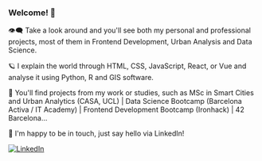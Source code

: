 ### Welcome! 👋



👁️‍🗨️ Take a look around and you'll see both my personal and professional projects, most of them in Frontend Development, Urban Analysis and Data Science.

🪐 I explain the world through HTML, CSS, JavaScript, React, or Vue and analyse it using Python, R and GIS software.

🎲 You'll find projects from my work or studies, such as MSc in Smart Cities and Urban Analytics (CASA, UCL)  |  Data Science Bootcamp  (Barcelona Activa / IT Academy)  |  Frontend Development Bootcamp (Ironhack)  |  42 Barcelona...

🤝 I'm happy to be in touch, just say hello via LinkedIn!

[![LinkedIn](https://img.shields.io/badge/-LinkedIn-black.svg?style=flat-square&logo=linkedin&colorB=555)](https://www.linkedin.com/in/edaimon/)
